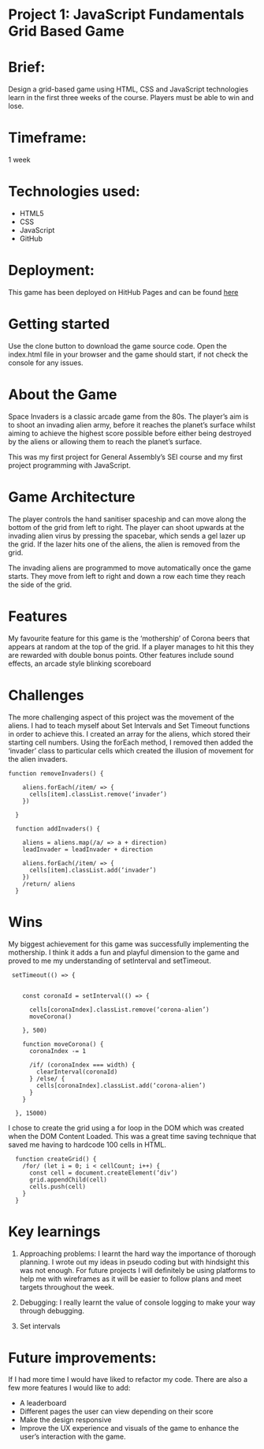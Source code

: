 # Project 1: JavaScript Fundamentals Grid Based Game


# Brief: 


Design a grid-based game using HTML, CSS and JavaScript technologies learn in the first three weeks of the course. Players must be able to win and lose. 

# Timeframe:


1 week

# Technologies used:


* HTML5
* CSS
* JavaScript
* GitHub

# Deployment:

This game has been deployed on HitHub Pages and can be found [here](https://ebyass.github.io/sei-project-01/)

# Getting started

Use the clone button to download the game source code. Open the index.html file in your browser and the game should start, if not check the console for any issues. 

# About the Game

Space Invaders is a classic arcade game from the 80s. The player’s aim is to shoot an invading alien army, before it reaches the planet’s surface whilst aiming to achieve the highest score possible before either being destroyed by the aliens or allowing them to reach the planet’s surface. 


This was my first project  for General Assembly’s SEI course and my first project programming with JavaScript. 

# Game Architecture 

The player controls the hand sanitiser spaceship and can move along the bottom of the grid from left to right. The player can shoot upwards at the invading alien virus by pressing the spacebar, which sends a gel lazer up the grid. If the lazer hits one of the aliens, the alien is removed from the grid. 

The invading aliens are programmed to move automatically once the game starts. They move from left to right and down a row each time they reach the side of the grid. 

# Features

My favourite feature for this game is the ‘mothership’ of Corona beers that appears at random at the top of the grid. If a player manages to hit this they are rewarded with double bonus points. Other features include sound effects, an arcade style blinking scoreboard 

# Challenges 

The more challenging aspect of this project was the movement of the aliens. I had to teach myself about Set Intervals and Set Timeout functions in order to achieve this. I created an array for the aliens, which stored their starting cell numbers. Using the forEach method, I removed then added the ‘invader’ class to particular cells which created the illusion of movement for the alien invaders. 

```
function removeInvaders() {
    
    aliens.forEach(/item/ => {
      cells[item].classList.remove(‘invader’)
    })

  }
  
  function addInvaders() {
    
    aliens = aliens.map(/a/ => a + direction)
    leadInvader = leadInvader + direction
    
    aliens.forEach(/item/ => {
      cells[item].classList.add(‘invader’)
    })
    /return/ aliens
  }
```

# Wins

My biggest achievement for this game was successfully implementing the mothership. I think it adds a fun and playful dimension to the game and proved to me my understanding of setInterval and setTimeout. 

```
 setTimeout(() => {

  
    const coronaId = setInterval(() => {

      cells[coronaIndex].classList.remove(‘corona-alien’)
      moveCorona()
      
    }, 500) 
      
    function moveCorona() {
      coronaIndex -= 1 

      /if/ (coronaIndex === width) {
        clearInterval(coronaId)
      } /else/ {
        cells[coronaIndex].classList.add(‘corona-alien’) 
      } 
    }

  }, 15000)
```

I chose to create the grid using a for loop in the DOM which was created when the DOM Content Loaded. This was a great time saving technique that saved me having to hardcode 100 cells in HTML. 

```
  function createGrid() {
    /for/ (let i = 0; i < cellCount; i++) {
      const cell = document.createElement(‘div’)
      grid.appendChild(cell)
      cells.push(cell)
    }
  }
```

# Key learnings

1. Approaching problems: I learnt the hard way the importance of thorough planning. I wrote out my ideas in pseudo coding but with hindsight this was not enough. For future projects I will definitely be using platforms to help me with wireframes as it will be easier to follow plans and  meet targets throughout the week.


2. Debugging: I really learnt the value of console logging to make your way through debugging.


3. Set intervals 

# Future improvements: 

If I had more time I would have liked to refactor my code. There are also a few more features I would like to add:
* A leaderboard 
* Different pages the user can view depending on their score 
* Make the design responsive 
* Improve the UX experience and visuals of the game to enhance the user’s interaction with the game. 
